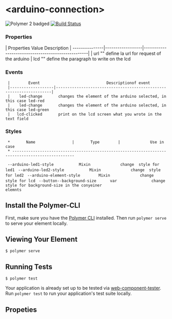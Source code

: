 # \<arduino-connection\>

![Polymer 2 badged](https://img.shields.io/badge/Polymer-2.x-green.svg)
[![Build Status](https://travis-ci.org/HAlejandro88/arduino-component.svg?branch=master)](https://travis-ci.org/HAlejandro88/arduino-component)

 ### Properties
     
  |   Properties           Value                      Description
  | ---------------|------------------|---------------------------------------------------|
  |      url                ""              define la url for request of the arduino
  |     lcd                ""              define the paragraph to write on the lcd
      
      
 ### Events
     
     |        Event                             Descriptionof event
     |-------------------|--------------------------------------------------------------------|
     |    led-change       changes the element of the arduino selected, in this case led-red
     |    led-change       changes the element of the arduino selected, in this case led-green
     |   lcd-clicked       print on the lcd screen what you wrote in the text field
### Styles
     
      
     *       Name                |       Type        |             Use in case
     * -------------------------------------------------------------------------------------------------
`  --arduino-led1-style           Mixin             change  style for led1 `
`  --arduino-led2-style           Mixin             change  style for led2 `
`  --arduino-element-style        Mixin             change style for lcd `
`  --button--background-size      var               change style for background-size in the conyeiner                                                      elemnts `


## Install the Polymer-CLI

First, make sure you have the [Polymer CLI](https://www.npmjs.com/package/polymer-cli) installed. Then run `polymer serve` to serve your element locally.

## Viewing Your Element

```
$ polymer serve
```

## Running Tests

```
$ polymer test
```

Your application is already set up to be tested via [web-component-tester](https://github.com/Polymer/web-component-tester). Run `polymer test` to run your application's test suite locally.

## Propeties
